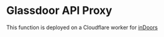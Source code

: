 # Glassdoor API Proxy
This function is deployed on a Cloudflare worker for [inDoors](https://github.com/CalvinWu4/inDoors)
